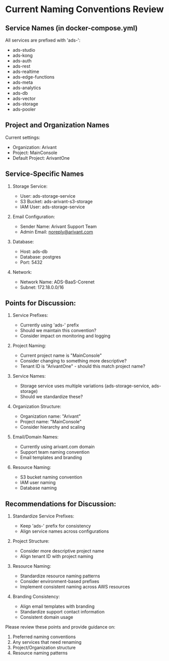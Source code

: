 # Current Naming Conventions Review

## Service Names (in docker-compose.yml)
All services are prefixed with 'ads-':
- ads-studio
- ads-kong
- ads-auth
- ads-rest
- ads-realtime
- ads-edge-functions
- ads-meta
- ads-analytics
- ads-db
- ads-vector
- ads-storage
- ads-pooler

## Project and Organization Names
Current settings:
- Organization: Arivant
- Project: MainConsole
- Default Project: ArivantOne

## Service-Specific Names
1. Storage Service:
   - User: ads-storage-service
   - S3 Bucket: ads-arivant-s3-storage
   - IAM User: ads-storage-service

2. Email Configuration:
   - Sender Name: Arivant Support Team
   - Admin Email: noreply@arivant.com

3. Database:
   - Host: ads-db
   - Database: postgres
   - Port: 5432

4. Network:
   - Network Name: ADS-BaaS-Corenet
   - Subnet: 172.18.0.0/16

## Points for Discussion:

1. Service Prefixes:
   - Currently using 'ads-' prefix
   - Should we maintain this convention?
   - Consider impact on monitoring and logging

2. Project Naming:
   - Current project name is "MainConsole"
   - Consider changing to something more descriptive?
   - Tenant ID is "ArivantOne" - should this match project name?

3. Service Names:
   - Storage service uses multiple variations (ads-storage-service, ads-storage)
   - Should we standardize these?

4. Organization Structure:
   - Organization name: "Arivant"
   - Project name: "MainConsole"
   - Consider hierarchy and scaling

5. Email/Domain Names:
   - Currently using arivant.com domain
   - Support team naming convention
   - Email templates and branding

6. Resource Naming:
   - S3 bucket naming convention
   - IAM user naming
   - Database naming

## Recommendations for Discussion:

1. Standardize Service Prefixes:
   - Keep 'ads-' prefix for consistency
   - Align service names across configurations

2. Project Structure:
   - Consider more descriptive project name
   - Align tenant ID with project naming

3. Resource Naming:
   - Standardize resource naming patterns
   - Consider environment-based prefixes
   - Implement consistent naming across AWS resources

4. Branding Consistency:
   - Align email templates with branding
   - Standardize support contact information
   - Consistent domain usage

Please review these points and provide guidance on:
1. Preferred naming conventions
2. Any services that need renaming
3. Project/Organization structure
4. Resource naming patterns
